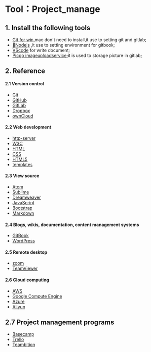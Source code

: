 # Tool：Project_manage




## 1. Install the following tools
* [Git for win](https://git-scm.com/downloads),mac don't need to install,it use to setting git and gitlab;
* [Nodejs](https://nodejs.org/en/) ,it use to setting environment for gitbook;
* [VScode](https://code.visualstudio.com/) for write document;
* [Picgo imageuploadservice](https://github.com/Molunerfinn/PicGo/releases/tag/v2.2.2);it is used to storage picture in gitlab;









## 2. Reference



    
#### 2.1 Version control
 *  [Git](http://git-scm.com/) 
 *  [GitHub](https://github.com/) 
 *  [GitLab](https://about.gitlab.com/) 
 *  [Dropbox](http://www.dropbox.com/) 
 *  [ownCloud](https://owncloud.org/)
    
#### 2.2 Web development

* [http-server](https://www.npmjs.com/package/http-server)
* [W3C](http://www.w3.org/)
* [HTML](https://developer.mozilla.org/en-US/docs/Web/HTML)
* [CSS](https://developer.mozilla.org/en-US/docs/Web/CSS)
* [HTML5](https://developer.mozilla.org/en-US/docs/Web/Guide/HTML/HTML5)
* [templates](https://html5up.net)
       
#### 2.3 View source
* [Atom](https://atom.io)
* [Sublime](https://www.sublimetext.com)
* [Dreamweaver](http://www.adobe.com/products/dreamweaver.html)
* [JavaScript](http://academy.cba.mit.edu/interface_application_programming/index.html)
* [Bootstrap](http://getbootstrap.com)
* [Markdown](https://www.markdownguide.org/)



       
       
    
#### 2.4 Blogs, wikis, documentation, content management systems
  
* [GitBook](https://www.gitbook.com)
* [WordPress](http://wordpress.org/)

#### 2.5 Remote desktop
* [ zoom](https://zoom.us/)
* [TeamViewer](https://www.teamviewer.com/en/)
       

    
#### 2.6 Cloud computing
* [AWS ](https://aws.amazon.com)
* [Google Compute Engine](https://cloud.google.com/compute)
* [Azure](https://azure.microsoft.com)
* [Aliyun](https://cn.aliyun.com/)
 
    
##  2.7 Project management programs
* [Basecamp](https://basecamp.com/)
* [Trello](https://trello.com)
* [Teambition](https://www.teambition.com/)

